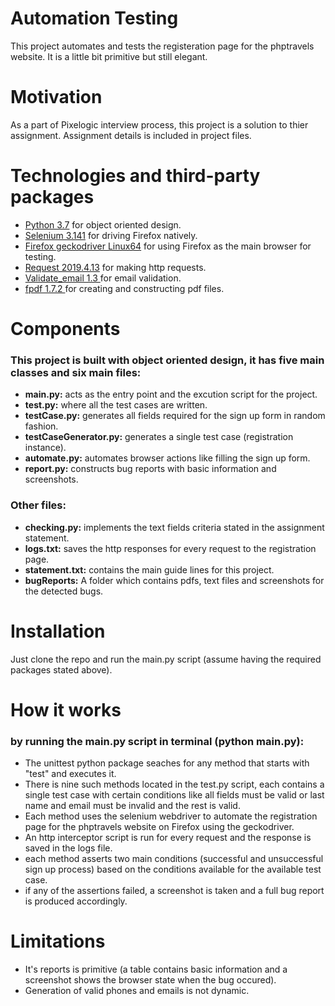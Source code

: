 # Automation Testing
This project automates and tests the registeration page for the phptravels website. 
It is a little bit primitive but still elegant.
# Motivation
As a part of Pixelogic interview process, this project is a solution to thier assignment.
Assignment details is included in project files.
# Technologies and third-party packages
* [Python 3.7](https://www.python.org/downloads/release/python-370/) for object oriented design.
* [Selenium 3.141](https://pypi.org/project/selenium/) for driving Firefox natively.
* [Firefox geckodriver Linux64](https://github.com/mozilla/geckodriver/releases) for using Firefox as the main browser for testing. 
* [Request 2019.4.13](https://pypi.org/project/request/) for making http requests.
* [Validate_email 1.3 ](https://pypi.org/project/validate_email/) for email validation.
* [fpdf 1.7.2 ](https://pypi.org/project/fpdf/) for creating and constructing pdf files.
# Components
### This project is built with object oriented design, it has five main classes and six main files:
* __main.py:__ acts as the entry point and the excution script for the project.
* __test.py:__ where all the test cases are written.
* __testCase.py:__ generates all fields required for the sign up form in random fashion.
* __testCaseGenerator.py:__ generates a single test case (registration instance).
* __automate.py:__ automates browser actions like filling the sign up form.
* __report.py:__ constructs bug reports with basic information and screenshots.
### Other files:
* __checking.py:__ implements the text fields criteria stated in the assignment statement.
* __logs.txt:__ saves the http responses for every request to the registration page.
* __statement.txt:__ contains the main guide lines for this project.
* __bugReports:__ A folder which contains pdfs, text files and screenshots for the detected bugs.
# Installation
Just clone the repo and run the main.py script (assume having the required packages stated above).
# How it works
### by running the main.py script in terminal (python main.py):
* The unittest python package seaches for any method that starts with "test" and executes it.
* There is nine such methods located in the test.py script, each contains a single test case with certain conditions like all fields must be valid or last name and email must be invalid and the rest is valid.
* Each method uses the selenium webdriver to automate the registration page for the phptravels website on Firefox using the geckodriver.
* An http interceptor script is run for every request and the response is saved in the logs file.
* each method asserts two main conditions (successful and unsuccessful sign up process) based on the conditions available for the available test case.
* if any of the assertions failed, a screenshot is taken and a full bug report is produced accordingly.
# Limitations
* It's reports is primitive (a table contains basic information and a screenshot shows the browser state when the bug occured).
* Generation of valid phones and emails is not dynamic.
